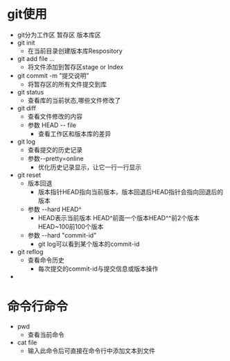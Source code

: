 # git使用

- git分为工作区 暂存区 版本库区
- git init 
  - 在当前目录创建版本库Respository
- git add file ...
  - 将文件添加到暂存区stage or Index
- git commit -m "提交说明"
  - 将暂存区的所有文件提交到库
- git status 
  - 查看库的当前状态,哪些文件修改了
- git diff
  - 查看文件修改的内容
  - 参数 HEAD -- file
    - 查看工作区和版本库的差异	
- git log
  - 查看提交的历史记录
  - 参数--pretty=online 
    - 优化历史记录显示，让它一行一行显示
- git reset 
  - 版本回退
    - 版本指针HEAD指向当前版本，版本回退后HEAD指针会指向回退后的版本
  - 参数 --hard HEAD^
    - HEAD表示当前版本 HEAD^前面一个版本HEAD^^前2个版本 HEAD~100前100个版本
  - 参数 --hard "commit-id"
    - git log可以看到某个版本的commit-id
- git reflog
  - 查看命令历史
    - 每次提交的commit-id与提交信息或版本操作
- 

# 命令行命令

- pwd
  - 查看当前命令
- cat file
  - 输入此命令后可直接在命令行中添加文本到文件

